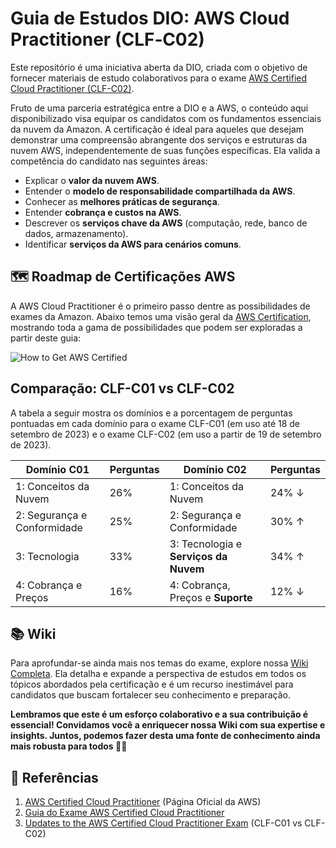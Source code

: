 # Guia de Estudos DIO: AWS Cloud Practitioner (CLF‐C02)

Este repositório é uma iniciativa aberta da DIO, criada com o objetivo de fornecer materiais de estudo colaborativos para o exame [AWS Certified Cloud Practitioner (CLF-C02)](https://aws.amazon.com/pt/certification/certified-cloud-practitioner/).

Fruto de uma parceria estratégica entre a DIO e a AWS, o conteúdo aqui disponibilizado visa equipar os candidatos com os fundamentos essenciais da nuvem da Amazon. A certificação é ideal para aqueles que desejam demonstrar uma compreensão abrangente dos serviços e estruturas da nuvem AWS, independentemente de suas funções específicas. Ela valida a competência do candidato nas seguintes áreas:

* Explicar o **valor da nuvem AWS**.
* Entender o **modelo de responsabilidade compartilhada da AWS**.
* Conhecer as **melhores práticas de segurança**.
* Entender **cobrança e custos na AWS**.
* Descrever os **serviços chave da AWS** (computação, rede, banco de dados, armazenamento).
* Identificar **serviços da AWS para cenários comuns**.

## 🗺️ Roadmap de Certificações AWS

A AWS Cloud Practitioner é o primeiro passo dentre as possibilidades de exames da Amazon. Abaixo temos uma visão geral da [AWS Certification](https://aws.amazon.com/pt/certification), mostrando toda a gama de possibilidades que podem ser exploradas a partir deste guia:

![How to Get AWS Certified](https://github.com/digitalinnovationone/aws-clf-c02/assets/730492/9def5938-435a-4e07-a804-aece7d71d93a)

## Comparação: CLF-C01 vs CLF-C02

A tabela a seguir mostra os domínios e a porcentagem de perguntas pontuadas em cada domínio para o exame CLF-C01 (em uso até 18 de setembro de 2023) e o exame CLF-C02 (em uso a partir de 19 de setembro de 2023).

| Domínio C01                       | Perguntas | Domínio C02                           | Perguntas  |
|-----------------------------------|-----------|---------------------------------------|------------|
| 1: Conceitos da Nuvem             | 26%       | 1: Conceitos da Nuvem                 | 24% ↓      |
| 2: Segurança e Conformidade       | 25%       | 2: Segurança e Conformidade           | 30% ↑      |
| 3: Tecnologia                     | 33%       | 3: Tecnologia e **Serviços da Nuvem** | 34% ↑      |
| 4: Cobrança e Preços              | 16%       | 4: Cobrança, Preços e **Suporte**     | 12% ↓      |

## 📚 Wiki

Para aprofundar-se ainda mais nos temas do exame, explore nossa [Wiki Completa](https://github.com/digitalinnovationone/aws-clf-c02/wiki). Ela detalha e expande a perspectiva de estudos em todos os tópicos abordados pela certificação e é um recurso inestimável para candidatos que buscam fortalecer seu conhecimento e preparação. 

**Lembramos que este é um esforço colaborativo e a sua contribuição é essencial! Convidamos você a enriquecer nossa Wiki com sua expertise e insights. Juntos, podemos fazer desta uma fonte de conhecimento ainda mais robusta para todos 👊🤩**

## 📌 Referências

1. [AWS Certified Cloud Practitioner](https://aws.amazon.com/pt/certification/certified-cloud-practitioner/) (Página Oficial da AWS)
2. [Guia do Exame AWS Certified Cloud Practitioner](https://github.com/digitalinnovationone/aws-clf-c02/files/14139841/AWS.Certified.Cloud.Practitioner.certificate.pdf)
3. [Updates to the AWS Certified Cloud Practitioner Exam](https://www.whizlabs.com/blog/aws-cloud-practitioner-clf-c02-exam/) (CLF-C01 vs CLF-C02)
